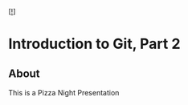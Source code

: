 [[!][PizzaImage]]

Introduction to Git, Part 2
===========================

About
-----
This is a Pizza Night Presentation

[PizzaImage]: http://www.openclipart.org/image/200px/svg_to_png/1311166146.png


